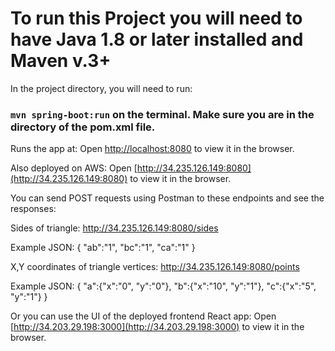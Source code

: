 # To run this Project you will need to have Java 1.8 or later installed and Maven v.3+

In the project directory, you will need to run:

### `mvn spring-boot:run` on the terminal. Make sure you are in the directory of the pom.xml file.

Runs the app at:
Open [http://localhost:8080](http://localhost:8080) to view it in the browser.

Also deployed on AWS:
Open [http://34.235.126.149:8080](http://34.235.126.149:8080) to view it in the browser.

You can send POST requests using Postman to these endpoints and see the responses:

Sides of triangle:
http://34.235.126.149:8080/sides

Example JSON:
{
    "ab":"1",
    "bc":"1",
    "ca":"1"
}

X,Y coordinates of triangle vertices:
http://34.235.126.149:8080/points

Example JSON:
{
    "a":{"x":"0", "y":"0"},
    "b":{"x":"10", "y":"1"},
    "c":{"x":"5", "y":"1"}
}

Or you can use the UI of the deployed frontend React app:
Open [http://34.203.29.198:3000](http://34.203.29.198:3000) to view it in the browser.

